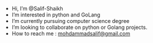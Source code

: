 - Hi, I’m @Salif-Shaikh
- I’m interested in python and GoLang
- I’m currently pursuing computer science degree
- I’m looking to collaborate on python or Golang projects.
- How to reach me : mohdammadsalif@gmail.com

<!---
Salif-Shaikh/Salif-Shaikh is a ✨ special ✨ repository because its `README.md` (this file) appears on your GitHub profile.
You can click the Preview link to take a look at your changes.
--->
